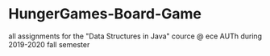 # HungerGames-Board-Game
all assignments for the "Data Structures in Java" cource @ ece AUTh during 2019-2020 fall semester

